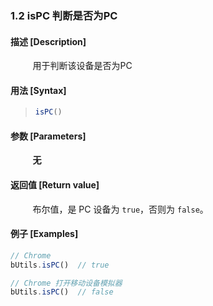 ### 1.2 isPC 判断是否为PC

#### 描述 [Description]

&nbsp;&nbsp;&nbsp;&nbsp;&nbsp;&nbsp;&nbsp;&nbsp; 用于判断该设备是否为PC

#### 用法 [Syntax]

> ```js
> isPC()
> ```

#### 参数 [Parameters]

&nbsp;&nbsp;&nbsp;&nbsp;&nbsp;&nbsp;&nbsp;&nbsp; **无**

#### 返回值 [Return value]

&nbsp;&nbsp;&nbsp;&nbsp;&nbsp;&nbsp;&nbsp;&nbsp; 布尔值，是 PC 设备为 `true`，否则为 `false`。

#### 例子 [Examples]

```js
// Chrome 
bUtils.isPC()  // true

// Chrome 打开移动设备模拟器
bUtils.isPC()  // false
```

